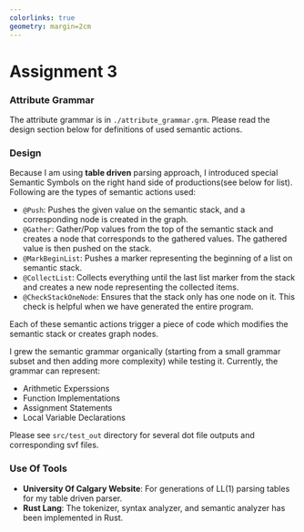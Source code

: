 ```yaml
---
colorlinks: true
geometry: margin=2cm
---
```



# Assignment 3

### Attribute Grammar
The attribute grammar is in `./attribute_grammar.grm`. Please read the design section below for definitions of 
used semantic actions.

### Design
Because I am using **table driven** parsing approach, I introduced special Semantic Symbols on the right hand side of productions(see below for list). 
Following are the types of semantic actions used:

- `@Push`: Pushes the given value on the semantic stack, and a corresponding node is created in the graph.
- `@Gather`: Gather/Pop values from the top of the semantic stack and creates a node that corresponds to the gathered values.
The gathered value is then pushed on the stack.
- `@MarkBeginList`: Pushes a marker representing the beginning of a list on semantic stack.
- `@CollectList`: Collects everything until the last list marker from the stack and creates a new node representing the collected items.
- `@CheckStackOneNode`: Ensures that the stack only has one node on it. This check is helpful when we have generated the entire program.

Each of these semantic actions trigger a piece of code which modifies the semantic stack or creates graph nodes.


I grew the semantic grammar organically (starting from a small grammar subset and then adding more complexity) while testing it.
Currently, the grammar can represent:
- Arithmetic Experssions
- Function Implementations
- Assignment Statements
- Local Variable Declarations 

Please see `src/test_out` directory for several dot file outputs and corresponding svf files.

### Use Of Tools
- **University Of Calgary Website**:  For generations of LL(1) parsing tables for my table driven parser.
- **Rust Lang**: The tokenizer, syntax analyzer, and semantic analyzer has been implemented in Rust.